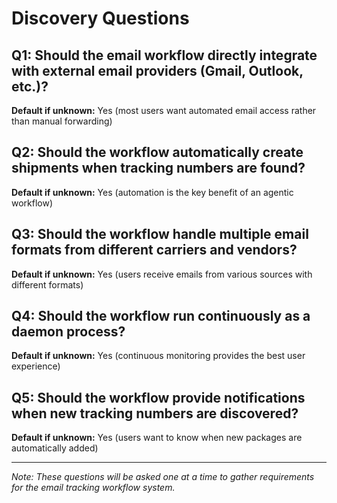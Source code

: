 # Discovery Questions

## Q1: Should the email workflow directly integrate with external email providers (Gmail, Outlook, etc.)?
**Default if unknown:** Yes (most users want automated email access rather than manual forwarding)

## Q2: Should the workflow automatically create shipments when tracking numbers are found?
**Default if unknown:** Yes (automation is the key benefit of an agentic workflow)

## Q3: Should the workflow handle multiple email formats from different carriers and vendors?
**Default if unknown:** Yes (users receive emails from various sources with different formats)

## Q4: Should the workflow run continuously as a daemon process?
**Default if unknown:** Yes (continuous monitoring provides the best user experience)

## Q5: Should the workflow provide notifications when new tracking numbers are discovered?
**Default if unknown:** Yes (users want to know when new packages are automatically added)

---

*Note: These questions will be asked one at a time to gather requirements for the email tracking workflow system.*